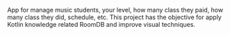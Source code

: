 App for manage music students, your level, how many class they paid, how many class they did, schedule, etc.
This project has the objective for apply Kotlin knowledge related RoomDB and improve visual techniques.

